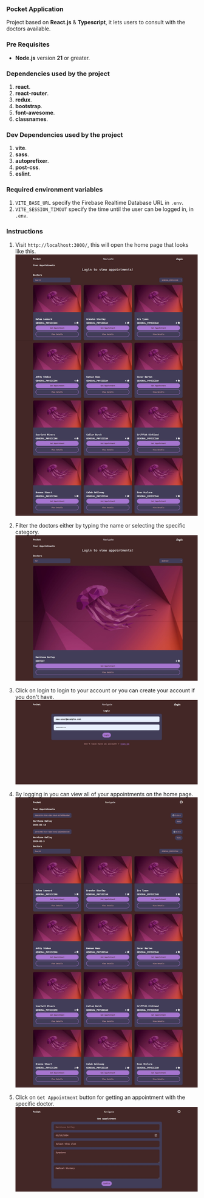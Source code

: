 ### Pocket Application

Project based on **React.js** & **Typescript**, it lets users to consult with the doctors available.

### Pre Requisites

- **Node.js** version **21** or greater.

### Dependencies used by the project

1. **react**.
2. **react-router**.
3. **redux**.
4. **bootstrap**.
5. **font-awesome**.
6. **classnames**.

### Dev Dependencies used by the project

1. **vite**.
2. **sass**.
3. **autoprefixer**.
4. **post-css**.
5. **eslint**.

### Required environment variables

1. `VITE_BASE_URL` specify the Firebase Realtime Database URL in `.env`.
1. `VITE_SESSION_TIMOUT` specify the time until the user can be logged in, in `.env`.

### Instructions

1. Visit `http://localhost:3000/`, this will open the home page that looks like this. ![Home-Page](./public/instructions/1.jpeg)

2. Filter the doctors either by typing the name or selecting the specific category. ![Home-Page](./public/instructions/2.jpeg)

3. Click on login to login to your account or you can create your account if you don't have. ![Login-Page](./public/instructions/3.jpeg)

4. By logging in you can view all of your appointments on the home page. ![Home-Page](./public/instructions/4.jpeg)

5. Click on `Get Appointment` button for getting an appointment with the specific doctor. ![Appointment-Page](./public/instructions/5.jpeg)
